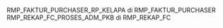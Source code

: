 RMP_FAKTUR_PURCHASER_RP_KELAPA di RMP_FAKTUR_PURCHASER
RMP_REKAP_FC_PROSES_ADM_PKB di RMP_REKAP_FC
<!-- UPDATE RMP_FAKTUR_PURCHASER SET RMP_FAKTUR_PURCHASER_PURCHASER_NIK='5327' WHERE RMP_FAKTUR_PURCHASER_PURCHASER_NIK='5985'


CREATE TABLE `RMP_REKAP_FC_PROSES` (
	`RMP_REKAP_FC_PROSES_INDEX` INT(11) NOT NULL AUTO_INCREMENT,
	`RMP_REKAP_FC_PROSES_ID` VARCHAR(50) NOT NULL DEFAULT '0',
	`RMP_REKAP_FC_ID` VARCHAR(50) NOT NULL DEFAULT '0',
	`RMP_REKAP_FC_PROSES_NAMA` VARCHAR(50) NOT NULL DEFAULT '0',
	`RMP_REKAP_FC_PROSES_JENIS` VARCHAR(50) NOT NULL DEFAULT '0',
	`RMP_REKAP_FC_PROSES_TANGGAL` DATE NOT NULL,
	`RMP_REKAP_FC_PROSES_BRUTO` INT(11) NOT NULL DEFAULT '0',
	`RMP_REKAP_FC_PROSES_POTONGAN` INT(11) NOT NULL DEFAULT '0',
	`RMP_REKAP_FC_PROSES_NETTO` INT(11) NOT NULL DEFAULT '0',
	`RMP_REKAP_FC_PROSES_RP_KG` INT(11) NOT NULL DEFAULT '0',
	`RMP_REKAP_FC_PROSES_RUPIAH_KB` INT(11) NOT NULL DEFAULT '0',
	`RMP_REKAP_FC_PROSES_TAMBANG` INT(11) NOT NULL DEFAULT '0',
	`RMP_REKAP_FC_PROSES_BIAYA` INT(11) NOT NULL DEFAULT '0',
	`RMP_REKAP_FC_PROSES_RUPIAH_TOTAL` INT(11) NOT NULL DEFAULT '0',
	`ENTRI_OPERATOR` VARCHAR(10) NULL DEFAULT NULL,
	`ENTRI_WAKTU` DATETIME NULL DEFAULT NULL,
	`EDIT_OPERATOR` VARCHAR(10) NULL DEFAULT NULL,
	`EDIT_WAKTU` DATETIME NULL DEFAULT NULL,
	`HAPUS_OPERATOR` VARCHAR(10) NULL DEFAULT NULL,
	`HAPUS_WAKTU` DATETIME NULL DEFAULT NULL,
	`RECORD_STATUS` VARCHAR(2) NULL DEFAULT NULL,
	PRIMARY KEY (`RMP_REKAP_FC_PROSES_INDEX`)
)
COMMENT='FAKTUR CABANG'
COLLATE='latin1_swedish_ci'
ENGINE=InnoDB
ROW_FORMAT=COMPACT
; -->
